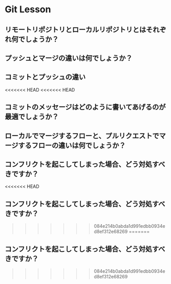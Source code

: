 # Git Lesson

## リモートリポジトリとローカルリポジトリとはそれぞれ何でしょうか？



## プッシュとマージの違いは何でしょうか？



## コミットとプッシュの違い

<<<<<<< HEAD
<<<<<<< HEAD
## コミットのメッセージはどのように書いてあげるのが最適でしょうか？

## ローカルでマージするフローと、プルリクエストでマージするフローの違いは何でしょうか？

## コンフリクトを起こしてしまった場合、どう対処すべきですか？



<<<<<<< HEAD
## コンフリクトを起こしてしまった場合、どう対処すべきですか？
>>>>>>> 084e214b0abda1d991edbb0934ed8ef312e68269
=======
## コンフリクトを起こしてしまった場合、どう対処すべきですか？
>>>>>>> 084e214b0abda1d991edbb0934ed8ef312e68269
